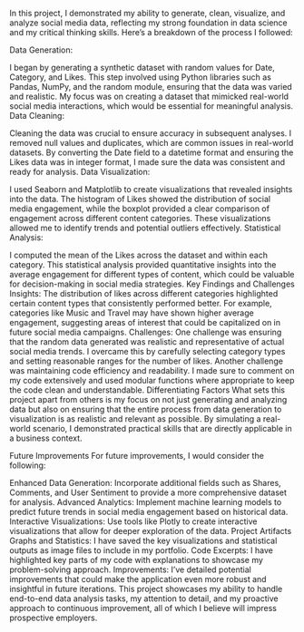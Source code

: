 In this project, I demonstrated my ability to generate, clean, visualize, and analyze social media data, reflecting my strong foundation in data science and my critical thinking skills. Here’s a breakdown of the process I followed:

Data Generation:

I began by generating a synthetic dataset with random values for Date, Category, and Likes. This step involved using Python libraries such as Pandas, NumPy, and the random module, ensuring that the data was varied and realistic. My focus was on creating a dataset that mimicked real-world social media interactions, which would be essential for meaningful analysis.
Data Cleaning:

Cleaning the data was crucial to ensure accuracy in subsequent analyses. I removed null values and duplicates, which are common issues in real-world datasets. By converting the Date field to a datetime format and ensuring the Likes data was in integer format, I made sure the data was consistent and ready for analysis.
Data Visualization:

I used Seaborn and Matplotlib to create visualizations that revealed insights into the data. The histogram of Likes showed the distribution of social media engagement, while the boxplot provided a clear comparison of engagement across different content categories. These visualizations allowed me to identify trends and potential outliers effectively.
Statistical Analysis:

I computed the mean of the Likes across the dataset and within each category. This statistical analysis provided quantitative insights into the average engagement for different types of content, which could be valuable for decision-making in social media strategies.
Key Findings and Challenges
Insights:
The distribution of likes across different categories highlighted certain content types that consistently performed better. For example, categories like Music and Travel may have shown higher average engagement, suggesting areas of interest that could be capitalized on in future social media campaigns.
Challenges:
One challenge was ensuring that the random data generated was realistic and representative of actual social media trends. I overcame this by carefully selecting category types and setting reasonable ranges for the number of likes.
Another challenge was maintaining code efficiency and readability. I made sure to comment on my code extensively and used modular functions where appropriate to keep the code clean and understandable.
Differentiating Factors
What sets this project apart from others is my focus on not just generating and analyzing data but also on ensuring that the entire process from data generation to visualization is as realistic and relevant as possible. By simulating a real-world scenario, I demonstrated practical skills that are directly applicable in a business context.

Future Improvements
For future improvements, I would consider the following:

Enhanced Data Generation: Incorporate additional fields such as Shares, Comments, and User Sentiment to provide a more comprehensive dataset for analysis.
Advanced Analytics: Implement machine learning models to predict future trends in social media engagement based on historical data.
Interactive Visualizations: Use tools like Plotly to create interactive visualizations that allow for deeper exploration of the data.
Project Artifacts
Graphs and Statistics: I have saved the key visualizations and statistical outputs as image files to include in my portfolio.
Code Excerpts: I have highlighted key parts of my code with explanations to showcase my problem-solving approach.
Improvements: I’ve detailed potential improvements that could make the application even more robust and insightful in future iterations.
This project showcases my ability to handle end-to-end data analysis tasks, my attention to detail, and my proactive approach to continuous improvement, all of which I believe will impress prospective employers.
